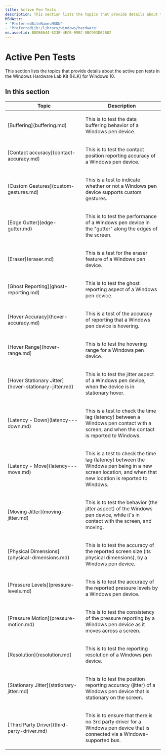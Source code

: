 ```yaml
---
title: Active Pen Tests
description: This section lists the topics that provide details about the active pen tests in the Windows Hardware Lab Kit (HLK) for Windows 10.
MSHAttr:
- 'PreferredSiteName:MSDN'
- 'PreferredLib:/library/windows/hardware'
ms.assetid: 88DB0644-B23B-4ECB-99BC-8BC903D62602
---
```


# Active Pen Tests


This section lists the topics that provide details about the active pen tests in the Windows Hardware Lab Kit (HLK) for Windows 10.

## In this section


<table>
<colgroup>
<col width="50%" />
<col width="50%" />
</colgroup>
<thead>
<tr class="header">
<th>Topic</th>
<th>Description</th>
</tr>
</thead>
<tbody>
<tr class="odd">
<td><p>[Buffering](buffering.md)</p></td>
<td><p>This is to test the data buffering behavior of a Windows pen device.</p></td>
</tr>
<tr class="even">
<td><p>[Contact accuracy](contact-accuracy.md)</p></td>
<td><p>This is to test the contact position reporting accuracy of a Windows pen device.</p></td>
</tr>
<tr class="odd">
<td><p>[Custom Gestures](custom-gestures.md)</p></td>
<td><p>This is a test to indicate whether or not a Windows pen device supports custom gestures.</p></td>
</tr>
<tr class="even">
<td><p>[Edge Gutter](edge-gutter.md)</p></td>
<td><p>This is to test the performance of a Windows pen device in the &quot;gutter&quot; along the edges of the screen.</p></td>
</tr>
<tr class="odd">
<td><p>[Eraser](eraser.md)</p></td>
<td><p>This is a test for the eraser feature of a Windows pen device.</p></td>
</tr>
<tr class="even">
<td><p>[Ghost Reporting](ghost-reporting.md)</p></td>
<td><p>This is to test the ghost reporting aspect of a Windows pen device.</p></td>
</tr>
<tr class="odd">
<td><p>[Hover Accuracy](hover-accuracy.md)</p></td>
<td><p>This is a test of the accuracy of reporting that a Windows pen device is hovering.</p></td>
</tr>
<tr class="even">
<td><p>[Hover Range](hover-range.md)</p></td>
<td><p>This is to test the hovering range for a Windows pen device.</p></td>
</tr>
<tr class="odd">
<td><p>[Hover Stationary Jitter](hover-stationary-jitter.md)</p></td>
<td><p>This is to test the jitter aspect of a Windows pen device, when the device is in stationary hover.</p></td>
</tr>
<tr class="even">
<td><p>[Latency - Down](latency---down.md)</p></td>
<td><p>This is a test to check the time lag (latency) between a Windows pen contact with a screen, and when the contact is reported to Windows.</p></td>
</tr>
<tr class="odd">
<td><p>[Latency - Move](latency---move.md)</p></td>
<td><p>This is a test to check the time lag (latency) between the Windows pen being in a new screen location, and when that new location is reported to Windows.</p></td>
</tr>
<tr class="even">
<td><p>[Moving Jitter](moving-jitter.md)</p></td>
<td><p>This is to test the behavior (the jitter aspect) of the Windows pen device, while it's in contact with the screen, and moving.</p></td>
</tr>
<tr class="odd">
<td><p>[Physical Dimensions](physical-dimensions.md)</p></td>
<td><p>This is to test the accuracy of the reported screen size (its physical dimensions), by a Windows pen device.</p></td>
</tr>
<tr class="even">
<td><p>[Pressure Levels](pressure-levels.md)</p></td>
<td><p>This is to test the accuracy of the reported pressure levels by a Windows pen device.</p></td>
</tr>
<tr class="odd">
<td><p>[Pressure Motion](pressure-motion.md)</p></td>
<td><p>This is to test the consistency of the pressure reporting by a Windows pen device as it moves across a screen.</p></td>
</tr>
<tr class="even">
<td><p>[Resolution](resolution.md)</p></td>
<td><p>This is to test the reporting resolution of a Windows pen device.</p></td>
</tr>
<tr class="odd">
<td><p>[Stationary Jitter](stationary-jitter.md)</p></td>
<td><p>This is to test the position reporting accuracy (jitter) of a Windows pen device that is stationary on the screen.</p></td>
</tr>
<tr class="even">
<td><p>[Third Party Driver](third-party-driver.md)</p></td>
<td><p>This is to ensure that there is no 3rd party driver for a Windows pen device that is connected via a Windows-supported bus.</p></td>
</tr>
</tbody>
</table>

 

 

 






